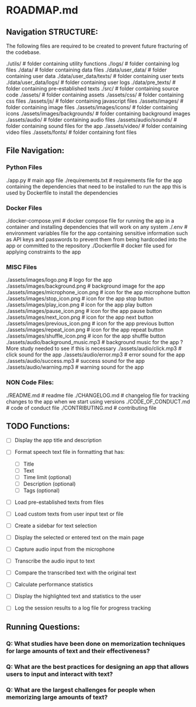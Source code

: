 # ROADMAP.md
## Navigation STRUCTURE:
The following files are required to be created to prevent future fracturing of the codebase. 

./utils/ # folder containing utility functions
./logs/ # folder containing log files
./data/ # folder containing data files
./data/user_data/ # folder containing user data
./data/user_data/texts/ # folder containing user texts
./data/user_data/logs/ # folder containing user logs
./data/pre_texts/ # folder containing pre-established texts
./src/ # folder containing source code
./assets/ # folder containing assets
./assets/css/ # folder containing css files
./assets/js/ # folder containing javascript files
./assets/images/ # folder containing image files
./assets/images/icons/ # folder containing icons
./assets/images/backgrounds/ # folder containing background images
./assets/audio/ # folder containing audio files
./assets/audio/sounds/ # folder containing sound files for the app
./assets/video/ # folder containing video files
./assets/fonts/ # folder containing font files

## File Navigation:
### Python Files
./app.py # main app file
./requirements.txt # requirements file for the app containing the dependencies that need to be installed to run the app this is used by Dockerfile to install the dependencies
### Docker Files
./docker-compose.yml # docker compose file for running the app in a container and installing dependencies that will work on any system
./.env # environment variables file for the app containing sensitive information such as API keys and passwords to prevent them from being hardcoded into the app or committed to the repository
./Dockerfile # docker file used for applying constraints to the app 
### MISC Files
./assets/images/logo.png # logo for the app
./assets/images/background.png # background image for the app
./assets/images/microphone_icon.png # icon for the app microphone button
./assets/images/stop_icon.png # icon for the app stop button
./assets/images/play_icon.png # icon for the app play button
./assets/images/pause_icon.png # icon for the app pause button
./assets/images/next_icon.png # icon for the app next button
./assets/images/previous_icon.png # icon for the app previous button
./assets/images/repeat_icon.png # icon for the app repeat button
./assets/images/shuffle_icon.png # icon for the app shuffle button
./assets/audio/background_music.mp3 # background music for the app ? More study needed to see if this is necessary
./assets/audio/click.mp3 # click sound for the app
./assets/audio/error.mp3 # error sound for the app
./assets/audio/success.mp3 # success sound for the app
./assets/audio/warning.mp3 # warning sound for the app

### NON Code Files:
./README.md # readme file
./CHANGELOG.md # changelog file for tracking changes to the app when we start using versions
./CODE_OF_CONDUCT.md # code of conduct file
./CONTRIBUTING.md # contributing file

## TODO Functions:
- [ ] Display the app title and description
- [ ] Format speech text file in formatting that has:
    - [ ] Title
    - [ ] Text
    - [ ] Time limit (optional)
    - [ ] Description (optional)
    - [ ] Tags (optional)
- [ ] Load pre-established texts from files
- [ ] Load custom texts from user input text or file
- [ ] Create a sidebar for text selection
- [ ] Display the selected or entered text on the main page
- [ ] Capture audio input from the microphone
- [ ] Transcribe the audio input to text
- [ ] Compare the transcribed text with the original text
- [ ] Calculate performance statistics
- [ ] Display the highlighted text and statistics to the user
- [ ] Log the session results to a log file for progress tracking



## Running Questions:
### Q: What studies have been done on memorization techniques for large amounts of text and their effectiveness?
### Q: What are the best practices for designing an app that allows users to input and interact with text?
### Q: What are the largest challenges for people when memorizing large amounts of text?